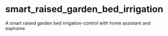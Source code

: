 # smart_raised_garden_bed_irrigation
A smart raised garden bed irrigation-control with home assistant and esphome
